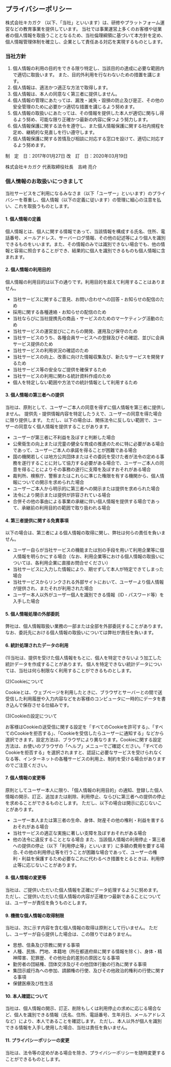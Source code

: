 ## プライバシーポリシー

株式会社キカガク （以下、「当社」といいます）は、研修やプラットフォーム運営などの教育事業を提供しています。 当社では事業運営上多くのお客様や従業者の個人情報を取扱うこととなるため、当社倫理綱領に基づいて本方針を定め、個人情報管理体制を確立し、企業として責任ある対応を実現するものとします。

### 当社方針

1. 個人情報の利用の目的をできる限り特定し、当該目的の達成に必要な範囲内で適切に取扱います。 また、目的外利用を行なわないための措置を講じます。
2. 個人情報は、適法かつ適正な方法で取得します。
3. 個人情報は、本人の同意なく第三者に提供しません。
4. 個人情報の管理にあたっては、漏洩・滅失・毀損の防止及び是正、その他の安全管理のために必要かつ適切な措置を講じるよう努めます。
5. 個人情報の取扱いにあたっては、その情報を提供した本人が適切に関与し得るよう努め、可能な限り正確かつ最新の内容に保つよう努力します。
6. 個人情報保護に関する法令を遵守し、また個人情報保護に関する社内規程を定め、継続的な見直しを行い遵守します。
7. 個人情報保護に関する苦情及び相談に対応する窓口を設けて、適切に対応するよう努めます。

制　定　日：2017年01月27日 改　訂　日：2020年03月19日

株式会社キカガク 代表取締役社長　吉﨑 亮介

### 個人情報のお取扱いにつきまして

当社サービスをご利用になるみなさま（以下「ユーザー」といいます）のプライバシーを尊重し、個人情報（以下の定義に従います）の管理に細心の注意を払い、これを取扱うものとします。

#### 1. 個人情報の定義

個人情報とは、個人に関する情報であって、当該情報を構成する氏名、住所、電話番号、メールアドレス、サーバーログ情報、その他の記述等により個人を識別できるものをいいます。また、その情報のみでは識別できない場合でも、他の情報と容易に照合することができ、結果的に個人を識別できるものも個人情報に含まれます。

#### 2. 個人情報の利用目的

個人情報の利用目的は以下の通りです。利用目的を超えて利用することはありません。

- 当社サービスに関するご意見、お問い合わせへの回答・お知らせの配信のため
- 採用に関する各種連絡・お知らせの配信のため
- 当社ならびに当社提携先の商品・サービスのためのマーケティング活動のため
- 当社サービスの運営並びにこれらの開発、運用及び保守のため
- 当社サービスのうち、各種会員サービスへの登録及びその確認、並びに会員サービス提供のため
- 当社サービスの利用状況の確認のため
- 当社サービスの向上、改善に向けた情報収集及び、新たなサービスを開発するため
- 当社サービス等の安全なご提供を確保するため
- 当社サービスの利用に関わる統計資料作成のため
- 個人を特定しない範囲や方法での統計情報として利用するため

#### 3. 個人情報の第三者への提供

当社は、原則として、ユーザーご本人の同意を得ずに個人情報を第三者に提供しません。 提供先・提供情報内容を特定したうえで、ユーザーの同意を得た場合に限り提供します。 ただし、以下の場合は、関係法令に反しない範囲で、ユーザーの同意なく個人情報を提供することがあります。

- ユーザーが第三者に不利益を及ぼすと判断した場合
- 公衆衛生の向上または児童の健全な育成の推進のために特に必要がある場合であって、ユーザーご本人の承諾を得ることが困難である場合
- 国の機関若しくは地方公共団体またはその委託を受けた者が法令の定める事務を遂行することに対して協力する必要がある場合で、ユーザーご本人の同意を得ることによりその事務の遂行に支障を及ぼすおそれがある場合
- 裁判所、検察庁、警察またはこれらに準じた権限を有する機関から、個人情報についての開示を求められた場合
- ユーザーご本人から明示的に第三者への開示または提供を求められた場合
- 法令により開示または提供が許容されている場合
- 合併その他の事由による事業の承継に伴い個人情報を提供する場合であって、承継前の利用目的の範囲で取り扱われる場合

#### 4. 第三者提供に関する免責事項

以下の場合は、第三者による個人情報の取得に関し、弊社は何らの責任を負いません。

- ユーザー自らが当社サービスの機能または別の手段を用いて利用企業等に個人情報を明らかにする場合（なお、利用企業等における個人情報の取扱いについては、各利用企業に直接お問合せください）
- 当社サービスに入力した情報により、期せずして本人が特定できてしまった場合
- 当社サービスからリンクされる外部サイトにおいて、ユーザーより個人情報が提供され、またそれが利用された場合
- ユーザー本人以外がユーザー個人を識別できる情報（ID・パスワード等）を入手した場合

#### 5. 個人情報処理の外部委託

弊社は、個人情報取扱い業務の一部または全部を外部委託することがあります。 なお、委託先における個人情報の取扱いについては弊社が責任を負います。

#### 6. 統計処理されたデータの利用

(1)当社は、提供を受けた個人情報をもとに、個人を特定できないよう加工した統計データを作成することがあります。 個人を特定できない統計データについては、当社は何ら制限なく利用することができるものとします。

(2)Cookieについて

Cookieとは、ウェブページを利用したときに、ブラウザとサーバーとの間で送受信した利用履歴や入力内容などをお客様のコンピュータに一時的にデータを書き込んで保存させる仕組みです。

(3)Cookieの設定について

お客様はCookieの送受信に関する設定を「すべてのCookieを許可する」、「すべてのCookieを拒否する」、「Cookieを受信したらユーザーに通知する」などから選択できます。設定方法は、ブラウザにより異なります。Cookieに関する設定方法は、お使いのブラウザの「ヘルプ」メニューでご確認ください。「すべてのCookieを拒否する」を選択されますと、認証に必要なサービスを受けられなくなる等、インターネットの各種サービスの利用上、制約を受ける場合がありますのでご注意ください。

#### 7. 個人情報の変更等

原則としてユーザー本人に限り、「個人情報の利用目的」の通知、登録した個人情報の開示、訂正、追加または削除、利用停止、ならびに第三者への提供の停止を求めることができるものとします。 ただし、以下の場合は開示に応じないことがあります。

- ユーザー本人または第三者の生命、身体、財産その他の権利・利益を害するおそれがある場合
- 当社サービスの適正な実施に著しい支障を及ぼすおそれがある場合
- 他の法令に違反することとなる場合 また、当該個人情報の利用停止・第三者への提供の停止（以下「利用停止等」といいます）に多額の費用を要する場合､その他の利用停止等を行うことが困難な場合であって、ユーザーの権利・利益を保護するため必要なこれに代わるべき措置をとるときは、利用停止等に応じないことがあります。

#### 8. 個人情報の変更等

当社は、ご提供いただいた個人情報を正確にデータ処理するように努めます。 ただし、ご提供いただいた個人情報の内容が正確かつ最新であることについては、ユーザーが責任を負うものとします。

#### 9. 機微な個人情報の取得制限

当社は、次に示す内容を含む個人情報の取得は原則として行いません。 ただし、ユーザーが自ら提供した場合は、この限りではありません。

- 思想、信条及び宗教に関する事項
- 人種、民族、門地、本籍地（所在都道府県に関する情報を除く）、身体・精神障害、犯罪歴、その他社会的差別の原因となる事項
- 勤労者の団結権、団体交渉及びその他団体行動の行為に関する事項
- 集団示威行為への参加、請願権の行使、及びその他政治的権利の行使に関する事項
- 保健医療及び性生活

#### 10. 本人確認について

当社は、個人情報の開示、訂正、削除もしくは利用停止の求めに応じる場合など、個人を識別できる情報（氏名、住所、電話番号、生年月日、メールアドレスなど）により、本人であることを確認します。 ただし、本人以外が個人を識別できる情報を入手し使用した場合、当社は責任を負いません。

#### 11. プライバシーポリシーの変更

当社は、法令等の定めがある場合を除き、プライバシーポリシーを随時変更することができるものとします。

